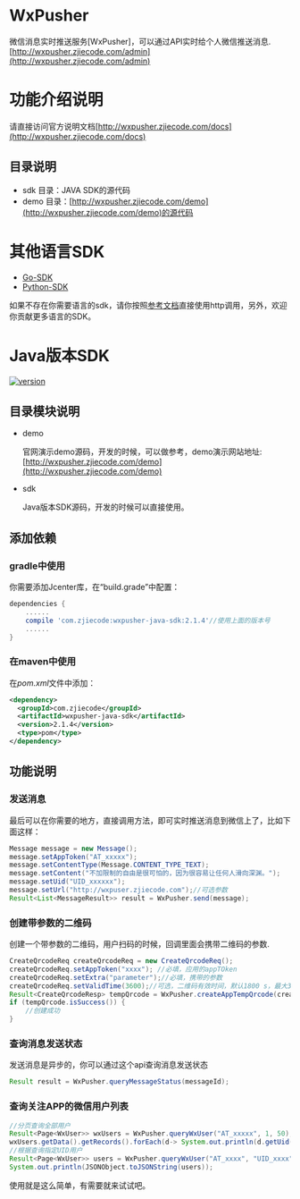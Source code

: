 # WxPusher
微信消息实时推送服务[WxPusher]，可以通过API实时给个人微信推送消息.[http://wxpusher.zjiecode.com/admin](http://wxpusher.zjiecode.com/admin)

# 功能介绍说明

请直接访问官方说明文档[http://wxpusher.zjiecode.com/docs](http://wxpusher.zjiecode.com/docs)

## 目录说明
- sdk 目录：JAVA SDK的源代码
- demo 目录：[http://wxpusher.zjiecode.com/demo](http://wxpusher.zjiecode.com/demo)的源代码

# 其他语言SDK
- [Go-SDK](https://github.com/wxpusher/wxpusher-sdk-go)
- [Python-SDK](https://github.com/wxpusher/wxpusher-sdk-python)

如果不存在你需要语言的sdk，请你按照[参考文档](http://wxpusher.zjiecode.com/docs)直接使用http调用，另外，欢迎你贡献更多语言的SDK。
# Java版本SDK

[ ![version](https://img.shields.io/static/v1.svg?label=version&message=2.1.4&color=brightgreen) ](https://bintray.com/zjiecode/maven/wxpusher-java-sdk)
## 目录模块说明
- demo

  官网演示demo源码，开发的时候，可以做参考，demo演示网站地址: [http://wxpusher.zjiecode.com/demo](http://wxpusher.zjiecode.com/demo)
- sdk 

  Java版本SDK源码，开发的时候可以直接使用。
## 添加依赖
### gradle中使用

你需要添加Jcenter库，在“build.grade”中配置：
```groovy
dependencies {
    ......
    compile 'com.zjiecode:wxpusher-java-sdk:2.1.4'//使用上面的版本号
    ......
}
```

###  在maven中使用
在*pom.xml*文件中添加：
```xml
<dependency>
  <groupId>com.zjiecode</groupId>
  <artifactId>wxpusher-java-sdk</artifactId>
  <version>2.1.4</version>
  <type>pom</type>
</dependency>
```
## 功能说明
### 发送消息
最后可以在你需要的地方，直接调用方法，即可实时推送消息到微信上了，比如下面这样：
```java
Message message = new Message();
message.setAppToken("AT_xxxxx");
message.setContentType(Message.CONTENT_TYPE_TEXT);
message.setContent("不加限制的自由是很可怕的，因为很容易让任何人滑向深渊。");
message.setUid("UID_xxxxxx");
message.setUrl("http://wxpuser.zjiecode.com");//可选参数
Result<List<MessageResult>> result = WxPusher.send(message);
```
### 创建带参数的二维码
创建一个带参数的二维码，用户扫码的时候，回调里面会携带二维码的参数.
```java
CreateQrcodeReq createQrcodeReq = new CreateQrcodeReq();
createQrcodeReq.setAppToken("xxxx"); //必填，应用的appTOken
createQrcodeReq.setExtra("parameter");//必填，携带的参数
createQrcodeReq.setValidTime(3600);//可选，二维码有效时间，默认1800 s，最大30天，单位是s
Result<CreateQrcodeResp> tempQrcode = WxPusher.createAppTempQrcode(createQrcodeReq);
if (tempQrcode.isSuccess()) {
    //创建成功
}
```


### 查询消息发送状态
发送消息是异步的，你可以通过这个api查询消息发送状态
```java
Result result = WxPusher.queryMessageStatus(messageId);
```

### 查询关注APP的微信用户列表
```java
//分页查询全部用户
Result<Page<WxUser>> wxUsers = WxPusher.queryWxUser("AT_xxxxx", 1, 50);
wxUsers.getData().getRecords().forEach(d-> System.out.println(d.getUid()));
//根据查询指定UID用户
Result<Page<WxUser>> users = WxPusher.queryWxUser("AT_xxxx", "UID_xxxx");
System.out.println(JSONObject.toJSONString(users));
```

使用就是这么简单，有需要就来试试吧。
